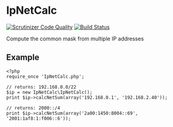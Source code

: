 # IpNetCalc

[![Scrutinizer Code Quality](https://scrutinizer-ci.com/g/CyberLine/IpNetCalc/badges/quality-score.png?b=master)](https://scrutinizer-ci.com/g/CyberLine/IpNetCalc/?branch=master)
[![Build Status](https://scrutinizer-ci.com/g/CyberLine/IpNetCalc/badges/build.png?b=master)](https://scrutinizer-ci.com/g/CyberLine/IpNetCalc/build-status/master)

Compute the common mask from multiple IP addresses

## Example

	<?php
	require_once 'IpNetCalc.php';

	// returns: 192.168.0.0/22
	$ip = new IpNetCalc\IpNetCalc();
	print $ip->calcNetSum(array('192.168.0.1', '192.168.2.40'));

	// returns: 2000::/4
	print $ip->calcNetSum(array('2a00:1450:8004::69', '2001:1af8:1:f006::6'));
